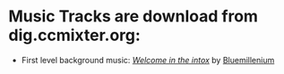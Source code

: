 # Music Tracks are download from dig.ccmixter.org:

- First level background music: [*Welcome in the intox*](http://dig.ccmixter.org/files/Bluemillenium/57202) by [Bluemillenium](http://dig.ccmixter.org/people/Bluemillenium)

